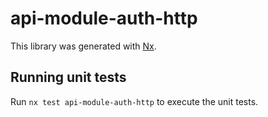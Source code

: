 # api-module-auth-http

This library was generated with [Nx](https://nx.dev).

## Running unit tests

Run `nx test api-module-auth-http` to execute the unit tests.
